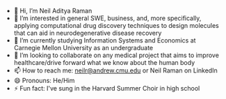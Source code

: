 - 👋 Hi, I’m Neil Aditya Raman
- 👀 I’m interested in general SWE, business, and, more specifically, applying computational drug discovery techniques to design molecules that can aid in neurodegenerative disease recovery
- 🌱 I’m currently studying Information Systems and Economics at Carnegie Mellon University as an undergraduate
- 🤝 I’m looking to collaborate on any medical project that aims to improve healthcare/drive forward what we know about the human body
- 📫 How to reach me: neilr@andrew.cmu.edu or Neil Raman on LinkedIn
- 😄 Pronouns: He/Him
- ⚡ Fun fact: I've sung in the Harvard Summer Choir in high school

<!---
NeilARaman/NeilARaman is a ✨ special ✨ repository because its `README.md` (this file) appears on your GitHub profile.
You can click the Preview link to take a look at your changes.
--->
